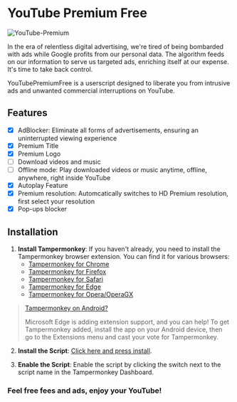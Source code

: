 # YouTube Premium Free
![YouTube-Premium](https://github.com/user-attachments/assets/5e8d7fc8-4333-4173-9018-46b5ec970126)

In the era of relentless digital advertising, we're tired of being bombarded with ads while Google profits from our personal data. The algorithm feeds on our information to serve us targeted ads, enriching itself at our expense. It's time to take back control.

YouTubePremiumFree is a userscript designed to liberate you from intrusive ads and unwanted commercial interruptions on YouTube.

## Features
- [x] AdBlocker: Eliminate all forms of advertisements, ensuring an uninterrupted viewing experience
- [x] Premium Title
- [x] Premium Logo
- [ ] Download videos and music
- [ ] Offline mode: Play downloaded videos or music anytime, offline, anywhere, right inside YouTube
- [x] Autoplay Feature
- [x] Premium resolution: Automcatically switches to HD Premium resolution, first select your resolution
- [x] Pop-ups blocker

## Installation
1. **Install Tampermonkey**:
   If you haven't already, you need to install the Tampermonkey browser extension. You can find it for various browsers:
   - [Tampermonkey for Chrome](https://chrome.google.com/webstore/detail/tampermonkey/dhdgffkkebhmkfjojejmpbldmpobfkfo)
   - [Tampermonkey for Firefox](https://addons.mozilla.org/en-US/firefox/addon/tampermonkey/)
   - [Tampermonkey for Safari](http://tampermonkey.net/?browser=safari)
   - [Tampermonkey for Edge](https://microsoftedge.microsoft.com/addons/detail/tampermonkey/iikmkjmpaadaobahmlepeloendndfphd)
   - [Tampermonkey for Opera/OperaGX](https://addons.opera.com/en-gb/extensions/details/tampermonkey-beta/)
> [Tampermonkey on Android?](https://play.google.com/store/apps/details?id=com.microsoft.emmx)
>
>  Microsoft Edge is adding extension support, and you can help! To get Tampermonkey added, install the app on your Android device, then go to the Extensions menu and cast your vote for Tampermonkey.

2. **Install the Script**: [Click here and press install](YouTube-Premium-Free.user.js?raw=True).

3. **Enable the Script**: Enable the script by clicking the switch next to the script name in the Tampermonkey Dashboard.

### Feel free fees and ads, enjoy your YouTube!
